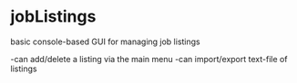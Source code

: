 # jobListings
basic console-based GUI for managing job listings

-can add/delete a listing via the main menu
-can import/export text-file of listings


